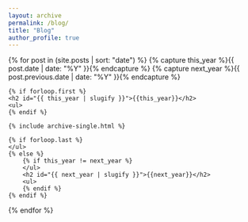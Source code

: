 ```yaml
---
layout: archive
permalink: /blog/
title: "Blog"
author_profile: true
---
```



{% for post in (site.posts | sort: "date")  %}
    {% capture this_year %}{{ post.date | date: "%Y" }}{% endcapture %}
    {% capture next_year %}{{ post.previous.date | date: "%Y" }}{% endcapture %}

    {% if forloop.first %}
    <h2 id="{{ this_year | slugify }}">{{this_year}}</h2>
    <ul>
    {% endif %}

    {% include archive-single.html %}

    {% if forloop.last %}
    </ul>
    {% else %}
        {% if this_year != next_year %}
        </ul>
        <h2 id="{{ next_year | slugify }}">{{next_year}}</h2>
        <ul>
        {% endif %}
    {% endif %}
{% endfor %}
